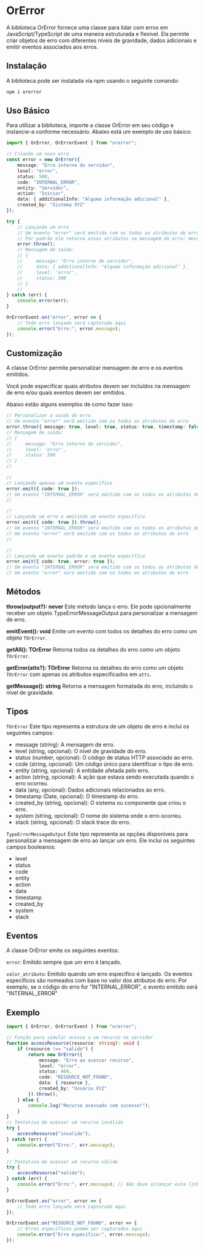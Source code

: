 # OrError

A biblioteca OrError fornece uma classe para lidar com erros em JavaScript/TypeScript de uma maneira estruturada e flexível. Ela permite criar objetos de erro
com diferentes níveis de gravidade, dados adicionais e emitir eventos associados aos erros.

## Instalação

A biblioteca pode ser instalada via npm usando o seguinte comando:

```bash
npm i orerror
```

## Uso Básico

Para utilizar a biblioteca, importe a classe OrError em seu código e instancie-a conforme necessário. Abaixo está um exemplo de uso básico:

```typescript
import { OrError, OrErrorEvent } from "orerror";

// Criando um novo erro
const error = new OrError({
    message: "Erro interno do servidor",
    level: "error",
    status: 500,
    code: "INTERNAL_ERROR",
    entity: "Servidor",
    action: "Iniciar",
    data: { additionalInfo: "Alguma informação adicional" },
    created_by: "Sistema XYZ"
});

try {
    // Lançando um erro
    // Um evento "error" será emitido com os todos os atributos do erro
    // Por padrão ele retorna esses atributos na messagem do erro: message, data, level, status, timestamp
    error.throw();
    // Mensagem de saída:
    // {
    //     message: "Erro interno do servidor",
    //     data: { additionalInfo: "Alguma informação adicional" },
    //     level: 'error',
    //     status: 500
    // }
    //
} catch (err) {
    console.error(err);
}

OrErrorEvent.on("error", error => {
    // Todo erro lançado será capturado aqui
    console.error("Erro:", error.message);
});
```

## Customização

A classe OrError permite personalizar mensagem de erro e os eventos emitidos.

Você pode especificar quais atributos devem ser incluídos na mensagem de erro e/ou quais eventos devem ser emitidos.

Abaixo estão alguns exemplos de como fazer isso:

```typescript
// Personalizar a saida do erro
// Um evento "error" será emitido com os todos os atributos do erro
error.throw({ message: true, level: true, status: true, timestamp: false });
// Mensagem de saída:
// {
//     message: "Erro interno do servidor",
//     level: 'error',
//     status: 500
// }
//

//
// Lançando apenas um evento específico
error.emit({ code: true });
// Um evento "INTERNAL_ERROR" será emitido com os todos os atributos do erro
//

//
// Lançando um erro e emitindo um evento específico
error.emit({ code: true }).throw();
// Um evento "INTERNAL_ERROR" será emitido com os todos os atributos do erro
// Um evento "error" será emitido com os todos os atributos do erro
//

//
// Lançando um evento padrão e um evento específico
error.emit({ code: true, error: true });
// Um evento "INTERNAL_ERROR" será emitido com os todos os atributos do erro
// Um evento "error" será emitido com os todos os atributos do erro
```

## Métodos

**throw(output?): never** Este método lança o erro. Ele pode opcionalmente receber um objeto TypeErrorMessageOutput para personalizar a mensagem de erro.

**emitEvent(): void** Emite um evento com todos os detalhes do erro como um objeto `TOrError`.

**getAll(): TOrError** Retorna todos os detalhes do erro como um objeto `TOrError`.

**getError(atts?): TOrError** Retorna os detalhes do erro como um objeto `TOrError` com apenas os atributos especificados em `atts`.

**getMessage(): string** Retorna a mensagem formatada do erro, incluindo o nível de gravidade.

## Tipos

`TOrError` Este tipo representa a estrutura de um objeto de erro e inclui os seguintes campos:

-   message (string): A mensagem de erro.
-   level (string, opcional): O nível de gravidade do erro.
-   status (number, opcional): O código de status HTTP associado ao erro.
-   code (string, opcional): Um código único para identificar o tipo de erro.
-   entity (string, opcional): A entidade afetada pelo erro.
-   action (string, opcional): A ação que estava sendo executada quando o erro ocorreu.
-   data (any, opcional): Dados adicionais relacionados ao erro.
-   timestamp (Date, opcional): O timestamp do erro.
-   created_by (string, opcional): O sistema ou componente que criou o erro.
-   system (string, opcional): O nome do sistema onde o erro ocorreu.
-   stack (string, opcional): O stack trace do erro.

`TypeErrorMessageOutput` Este tipo representa as opções disponíveis para personalizar a mensagem de erro ao lançar um erro. Ele inclui os seguintes campos
booleanos:

-   level
-   status
-   code
-   entity
-   action
-   data
-   timestamp
-   created_by
-   system
-   stack

## Eventos

A classe OrError emite os seguintes eventos:

`error`: Emitido sempre que um erro é lançado.

`valor_atributo`: Emitido quando um erro específico é lançado. Os eventos específicos são nomeados com base no valor dos atributos do erro. Por exemplo, se o
código do erro for "INTERNAL_ERROR", o evento emitido será "INTERNAL_ERROR"

## Exemplo

```typescript
import { OrError, OrErrorEvent } from "orerror";

// Função para simular acesso a um recurso no servidor
function accessResource(resource: string): void {
    if (resource !== "valido") {
        return new OrError({
            message: "Erro ao acessar recurso",
            level: "error",
            status: 404,
            code: "RESOURCE_NOT_FOUND",
            data: { resource },
            created_by: "Usuário XYZ"
        }).throw();
    } else {
        console.log("Recurso acessado com sucesso!");
    }
}
// Tentativa de acessar um recurso inválido
try {
    accessResource("invalido");
} catch (err) {
    console.error("Erro:", err.message);
}

// Tentativa de acessar um recurso válido
try {
    accessResource("valido");
} catch (err) {
    console.error("Erro:", err.message); // Não deve alcançar esta linha
}

OrErrorEvent.on("error", error => {
    // Todo erro lançado será capturado aqui
});

OrErrorEvent.on("RESOURCE_NOT_FOUND", error => {
    // Erros específicos podem ser capturados aqui
    console.error("Erro específico:", error.message);
});
```
